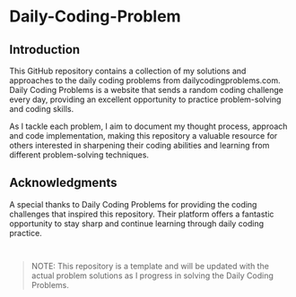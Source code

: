 # Daily-Coding-Problem

## Introduction
This GitHub repository contains a collection of my solutions and approaches to the daily coding problems from dailycodingproblems.com. Daily Coding Problems is a website that sends a random coding challenge every day, providing an excellent opportunity to practice problem-solving and coding skills.

As I tackle each problem, I aim to document my thought process, approach and code implementation, making this repository a valuable resource for others interested in sharpening their coding abilities and learning from different problem-solving techniques.

## Acknowledgments
A special thanks to Daily Coding Problems for providing the coding challenges that inspired this repository. Their platform offers a fantastic opportunity to stay sharp and continue learning through daily coding practice.
```


```
> NOTE: This repository is a template and will be updated with the actual problem solutions as I progress in solving the Daily Coding Problems.
